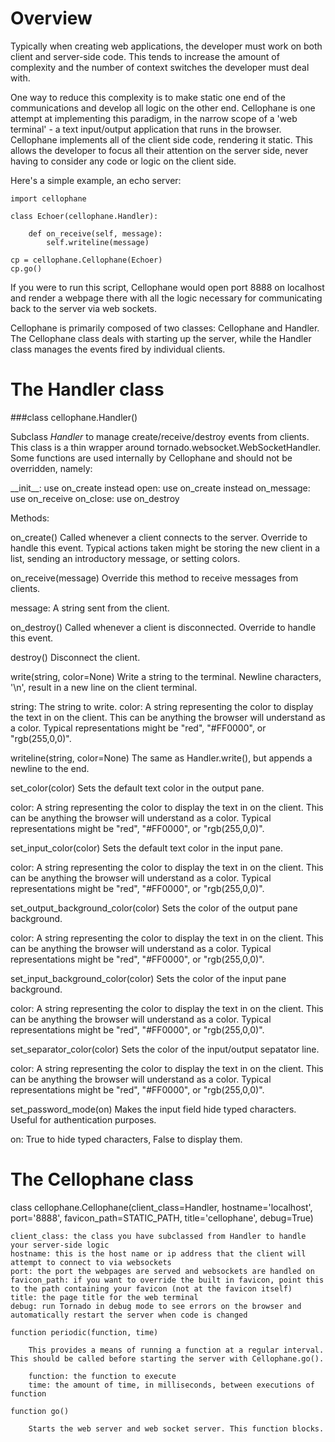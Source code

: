 Overview
========

Typically when creating web applications, the developer must work on both client and server-side code. This tends to increase the amount of complexity and the number of context switches the developer must deal with.

One way to reduce this complexity is to make static one end of the communications and develop all logic on the other end. Cellophane is one attempt at implementing this paradigm, in the narrow scope of a 'web terminal' - a text input/output application that runs in the browser. Cellophane implements all of the client side code, rendering it static. This allows the developer to focus all their attention on the server side, never having to consider any code or logic on the client side.

Here's a simple example, an echo server:

```
import cellophane

class Echoer(cellophane.Handler):

    def on_receive(self, message):
        self.writeline(message)

cp = cellophane.Cellophane(Echoer)
cp.go()
```

If you were to run this script, Cellophane would open port 8888 on localhost and render a webpage there with all the logic necessary for communicating back to the server via web sockets.

Cellophane is primarily composed of two classes: Cellophane and Handler. The Cellophane class deals with starting up the server, while the Handler class manages the events fired by individual clients. 


The Handler class
=================

###class cellophane.Handler()

Subclass _Handler_ to manage create/receive/destroy events from clients. This class is a thin wrapper around tornado.websocket.WebSocketHandler. Some functions are used internally by Cellophane and should not be overridden, namely:

\_\_init\_\_: use on_create instead
open: use on_create instead
on_message: use on_receive
on_close: use on_destroy

Methods:

on_create()
Called whenever a client connects to the server. Override to handle this event. Typical actions taken might be storing the new client in a list, sending an introductory message, or setting colors.

on_receive(message)
Override this method to receive messages from clients.

message: A string sent from the client.

on_destroy()
Called whenever a client is disconnected. Override to handle this event.

destroy()
Disconnect the client.

write(string, color=None)
Write a string to the terminal. Newline characters, '\n', result in a new line on the client terminal.

string: The string to write.
color: A string representing the color to display the text in on the client. This can be anything the browser will understand as a color. Typical representations might be "red", "#FF0000", or "rgb(255,0,0)".

writeline(string, color=None)
The same as Handler.write(), but appends a newline to the end.

set_color(color)
Sets the default text color in the output pane.

color: A string representing the color to display the text in on the client. This can be anything the browser will understand as a color. Typical representations might be "red", "#FF0000", or "rgb(255,0,0)".

set_input_color(color)
Sets the default text color in the input pane.

color: A string representing the color to display the text in on the client. This can be anything the browser will understand as a color. Typical representations might be "red", "#FF0000", or "rgb(255,0,0)".

set_output_background_color(color)
Sets the color of the output pane background.

color: A string representing the color to display the text in on the client. This can be anything the browser will understand as a color. Typical representations might be "red", "#FF0000", or "rgb(255,0,0)".

set_input_background_color(color)
Sets the color of the input pane background.

color: A string representing the color to display the text in on the client. This can be anything the browser will understand as a color. Typical representations might be "red", "#FF0000", or "rgb(255,0,0)".

set_separator_color(color)
Sets the color of the input/output sepatator line. 

color: A string representing the color to display the text in on the client. This can be anything the browser will understand as a color. Typical representations might be "red", "#FF0000", or "rgb(255,0,0)".

set_password_mode(on)
Makes the input field hide typed characters. Useful for authentication purposes.

on: True to hide typed characters, False to display them.
    

The Cellophane class
====================

class cellophane.Cellophane(client_class=Handler, hostname='localhost', 
                            port='8888', favicon_path=STATIC_PATH, 
                            title='cellophane', debug=True)
                            
    client_class: the class you have subclassed from Handler to handle your server-side logic
    hostname: this is the host name or ip address that the client will attempt to connect to via websockets
    port: the port the webpages are served and websockets are handled on
    favicon_path: if you want to override the built in favicon, point this to the path containing your favicon (not at the favicon itself)
    title: the page title for the web terminal
    debug: run Tornado in debug mode to see errors on the browser and automatically restart the server when code is changed        
    
    function periodic(function, time)
    
        This provides a means of running a function at a regular interval. This should be called before starting the server with Cellophane.go().
        
        function: the function to execute
        time: the amount of time, in milliseconds, between executions of function
        
    function go()
        
        Starts the web server and web socket server. This function blocks.

